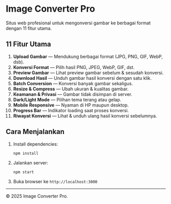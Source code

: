 # Image Converter Pro

Situs web profesional untuk mengonversi gambar ke berbagai format dengan 11 fitur utama.

## 11 Fitur Utama

1. **Upload Gambar** — Mendukung berbagai format (JPG, PNG, GIF, WebP, dsb).
2. **Konversi Format** — Pilih hasil PNG, JPEG, WebP, GIF, dst.
3. **Preview Gambar** — Lihat preview gambar sebelum & sesudah konversi.
4. **Download Hasil** — Unduh gambar hasil konversi dengan satu klik.
5. **Batch Conversion** — Konversi banyak gambar sekaligus.
6. **Resize & Compress** — Ubah ukuran & kualitas gambar.
7. **Keamanan & Privasi** — Gambar tidak disimpan di server.
8. **Dark/Light Mode** — Pilihan tema terang atau gelap.
9. **Mobile Responsive** — Nyaman di HP maupun desktop.
10. **Progress Bar** — Indikator loading saat proses konversi.
11. **Riwayat Konversi** — Lihat & unduh ulang hasil konversi sebelumnya.

## Cara Menjalankan

1. Install dependencies:
    ```
    npm install
    ```
2. Jalankan server:
    ```
    npm start
    ```
3. Buka browser ke `http://localhost:3000`

---

&copy; 2025 Image Converter Pro.
